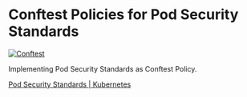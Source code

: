 # Conftest Policies for Pod Security Standards

[![Conftest](https://github.com/YunosukeY/policies-for-pss/actions/workflows/ci.yaml/badge.svg?branch=master&event=push)](https://github.com/YunosukeY/policies-for-pss/actions/workflows/ci.yaml)

Implementing Pod Security Standards as Conftest Policy.

[Pod Security Standards | Kubernetes](https://kubernetes.io/docs/concepts/security/pod-security-standards/)
